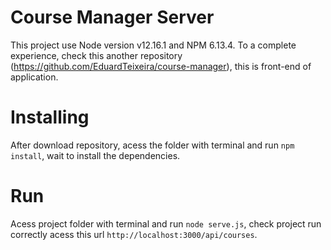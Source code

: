 # Course Manager Server

This project use Node version v12.16.1 and NPM 6.13.4. To a complete experience, check this another repository (https://github.com/EduardTeixeira/course-manager), this is front-end of application.

# Installing

After download repository, acess the folder with terminal and run `npm install`, wait to install the dependencies.

# Run

Acess project folder with terminal and run `node serve.js`, check project run correctly acess this url `http://localhost:3000/api/courses`.
